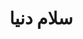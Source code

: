 <!DOCTYPE html>
<html lang="fa">
<head>
  <meta charset="UTF-8">
  <title>صفحه تست</title>
</head>
<body>
  <h1>سلام دنیا</h1>
</body>
</html>
